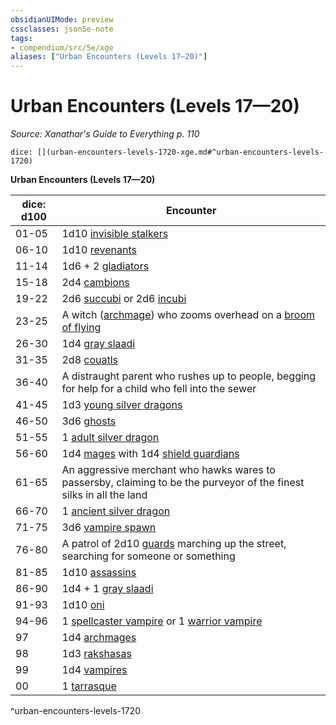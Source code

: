 ```yaml
---
obsidianUIMode: preview
cssclasses: json5e-note
tags:
- compendium/src/5e/xge
aliases: ["Urban Encounters (Levels 17—20)"]
---
```

# Urban Encounters (Levels 17—20)
*Source: Xanathar's Guide to Everything p. 110* 

`dice: [](urban-encounters-levels-1720-xge.md#^urban-encounters-levels-1720)`

**Urban Encounters (Levels 17—20)**

| dice: d100 | Encounter |
|------------|-----------|
| 01-05 | 1d10 [invisible stalkers](z_compendium/bestiary/elemental/invisible-stalker.md) |
| 06-10 | 1d10 [revenants](z_compendium/bestiary/undead/revenant.md) |
| 11-14 | 1d6 + 2 [gladiators](z_compendium/bestiary/humanoid/gladiator.md) |
| 15-18 | 2d4 [cambions](z_compendium/bestiary/fiend/cambion.md) |
| 19-22 | 2d6 [succubi](z_compendium/bestiary/fiend/succubus.md) or 2d6 [incubi](z_compendium/bestiary/fiend/incubus.md) |
| 23-25 | A witch ([archmage](z_compendium/bestiary/humanoid/archmage.md)) who zooms overhead on a [broom of flying](z_compendium/items/broom-of-flying.md) |
| 26-30 | 1d4 [gray slaadi](z_compendium/bestiary/aberration/gray-slaad.md) |
| 31-35 | 2d8 [couatls](z_compendium/bestiary/celestial/couatl.md) |
| 36-40 | A distraught parent who rushes up to people, begging for help for a child who fell into the sewer |
| 41-45 | 1d3 [young silver dragons](z_compendium/bestiary/dragon/young-silver-dragon.md) |
| 46-50 | 3d6 [ghosts](z_compendium/bestiary/undead/ghost.md) |
| 51-55 | 1 [adult silver dragon](z_compendium/bestiary/dragon/adult-silver-dragon.md) |
| 56-60 | 1d4 [mages](z_compendium/bestiary/humanoid/mage.md) with 1d4 [shield guardians](z_compendium/bestiary/construct/shield-guardian.md) |
| 61-65 | An aggressive merchant who hawks wares to passersby, claiming to be the purveyor of the finest silks in all the land |
| 66-70 | 1 [ancient silver dragon](z_compendium/bestiary/dragon/ancient-silver-dragon.md) |
| 71-75 | 3d6 [vampire spawn](z_compendium/bestiary/undead/vampire-spawn.md) |
| 76-80 | A patrol of 2d10 [guards](z_compendium/bestiary/humanoid/guard.md) marching up the street, searching for someone or something |
| 81-85 | 1d10 [assassins](z_compendium/bestiary/humanoid/assassin.md) |
| 86-90 | 1d4 + 1 [gray slaadi](z_compendium/bestiary/aberration/gray-slaad.md) |
| 91-93 | 1d10 [oni](z_compendium/bestiary/giant/oni.md) |
| 94-96 | 1 [spellcaster vampire](z_compendium/bestiary/undead/vampire-spellcaster.md) or 1 [warrior vampire](z_compendium/bestiary/undead/vampire-warrior.md) |
| 97 | 1d4 [archmages](z_compendium/bestiary/humanoid/archmage.md) |
| 98 | 1d3 [rakshasas](z_compendium/bestiary/fiend/rakshasa.md) |
| 99 | 1d4 [vampires](z_compendium/bestiary/undead/vampire.md) |
| 00 | 1 [tarrasque](z_compendium/bestiary/monstrosity/tarrasque.md) |
^urban-encounters-levels-1720